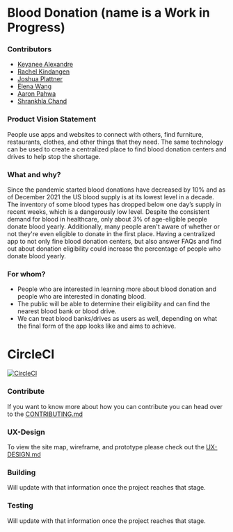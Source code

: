 # Blood Donation (name is a Work in Progress)

### Contributors

- [Keyanee Alexandre](https://github.com/keyaneealexandre)
- [Rachel Kindangen](https://github.com/rkindangen)
- [Joshua Plattner](https://github.com/jplattner73)
- [Elena Wang](https://github.com/ELENA0206)
- [Aaron Pahwa](https://github.com/ampahwa)
- [Shrankhla Chand](https://github.com/shrankhla1234)

### Product Vision Statement

People use apps and websites to connect with others, find furniture, restaurants, clothes, and other things that they need. The same technology can be used to create a centralized place to find blood donation centers and drives to help stop the shortage.

### What and why?

Since the pandemic started blood donations have decreased by 10% and as of December 2021 the US blood supply is at its lowest level in a decade. The inventory of some blood types has dropped below one day’s supply in recent weeks, which is a dangerously low level. Despite the consistent demand for blood in healthcare, only about 3% of age-eligible people donate blood yearly. Additionally, many people aren't aware of whether or not they're even eligible to donate in the first place. Having a centralized app to not only fine blood donation centers, but also answer FAQs and find out about donation eligibility could increase the percentage of people who donate blood yearly.

### For whom?

- People who are interested in learning more about blood donation and people who are interested in donating blood.
- The public will be able to determine their eligibility and can find the nearest blood bank or blood drive.
- We can treat blood banks/drives as users as well, depending on what the final form of the app looks like and aims to achieve.

# CircleCI

[![CircleCI](https://circleci.com/gh/software-assignments-spring2022/final-project-blooddonation/tree/master.svg?style=shield)](https://circleci.com/gh/software-assignments-spring2022/final-project-blooddonation/tree/master)

### Contribute

If you want to know more about how you can contribute you can head over to the [CONTRIBUTING.md](./CONTRIBUTING.md)

### UX-Design

To view the site map, wireframe, and prototype please check out the [UX-DESIGN.md](./UX-DESIGN.md)

### Building

Will update with that information once the project reaches that stage.

### Testing

Will update with that information once the project reaches that stage.
